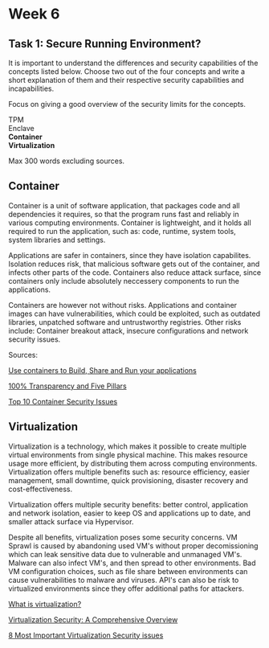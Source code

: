 # Week 6
## Task 1: Secure Running Environment?
It is important to understand the differences and security capabilities of the concepts listed below. Choose two out of the four concepts and write a short explanation of them and their respective security capabilities and incapabilities.

Focus on giving a good overview of the security limits for the concepts.

TPM  
Enclave  
**Container**  
**Virtualization**  

Max 300 words excluding sources.

## Container
Container is a unit of software application, that packages code and all dependencies it requires, so that the program runs fast and reliably in various computing environments. Container is lightweight, and it holds all required to run the application, such as: code, runtime, system tools, system libraries and settings.

Applications are safer in containers, since they have isolation capabilites. Isolation reduces risk, that malicious software gets out of the container, and infects other parts of the code. Containers also reduce attack surface, since containers only include absolutely neccessery components to run the applications. 

Containers are however not without risks. Applications and container images can have vulnerabilities, which could be exploited, such as outdated libraries, unpatched software and untrustworthy registries. Other risks include: Container breakout attack, insecure configurations and network security issues.

Sources:

[Use containers to Build, Share and Run your applications](https://www.docker.com/resources/what-container/)

[100% Transparency and Five Pillars](https://www.docker.com/blog/100-transparency-and-five-pillars/)

[Top 10 Container Security Issues](https://www.sentinelone.com/cybersecurity-101/cloud-security/container-security-issues/)



## Virtualization
Virtualization is a technology, which makes it possible to create multiple virtual environments from single physical machine. This makes resource usage more efficient, by distributing them across computing environments. Virtualization offers multiple benefits such as: resource efficiency, easier management, small downtime, quick provisioning, disaster recovery and cost-effectiveness.

Virtualization offers multiple security benefits: better control, application and network isolation, easier to keep OS and applications up to date, and smaller attack surface via Hypervisor.

Despite all benefits, virtualization poses some security concerns. VM Sprawl is caused by abandoning used VM's without proper decomissioning which can leak sensitive data due to vulnerable and unmanaged VM's. Malware can also infect VM's, and then spread to other environments. Bad VM configuration choices, such as file share between environments can cause vulnerabilities to malware and viruses. API's can also be risk to virtualized environments since they offer additional paths for attackers.


[What is virtualization? ](https://www.ibm.com/think/topics/virtualization)

[Virtualization Security: A Comprehensive Overview](https://www.liquidweb.com/blog/virtualization-security/)

[8 Most Important Virtualization Security issues](https://www.liquidweb.com/blog/virtualization-security-issues-and-risks/)
